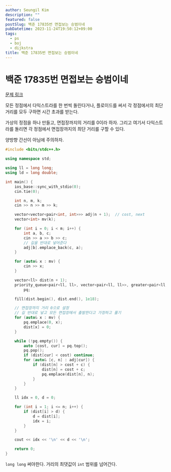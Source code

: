 ```yaml
---
author: Seungil Kim
description: ""
featured: false
postSlug: 백준 17835번 면접보는 승범이네
pubDatetime: 2023-11-24T19:50:12+09:00
tags:
  - ps
  - boj
  - dijkstra
title: 백준 17835번 면접보는 승범이네
---
```

# 백준 17835번 면접보는 승범이네

[문제 링크](https://www.acmicpc.net/problem/17835)

모든 정점에서 다익스트라를 한 번씩 돌린다거나, 플로이드를 써서 각 정점에서의 최단 거리를 모두 구하면 시간 초과를 받는다.

가상의 정점을 하나 만들고, 면접장까지의 거리를 0이라 하자. 그리고 여기서 다익스트라를 돌리면 각 정점에서 면접장까지의 최단 거리를 구할 수 있다.

양방향 간선이 아님에 주의하자.

```cpp
#include <bits/stdc++.h>

using namespace std;

using ll = long long;
using ld = long double;

int main() {
    ios_base::sync_with_stdio(0);
    cin.tie(0);

    int n, m, k;
    cin >> n >> m >> k;

    vector<vector<pair<int, int>>> adj(n + 1);  // cost, next
    vector<int> mv(k);

    for (int i = 0; i < m; i++) {
        int a, b, c;
        cin >> a >> b >> c;
        // 길을 반대로 넣어준다
        adj[b].emplace_back(c, a);
    }

    for (auto& x : mv) {
        cin >> x;
    }

    vector<ll> dist(n + 1);
    priority_queue<pair<ll, ll>, vector<pair<ll, ll>>, greater<pair<ll, ll>>>
        pq;

    fill(dist.begin(), dist.end(), 1e18);

    // 면접장까지 거리 0으로 설정
    // 길 반대로 넣고 모든 면접장에서 출발한다고 가정하고 풀기
    for (auto& x : mv) {
        pq.emplace(0, x);
        dist[x] = 0;
    }

    while (!pq.empty()) {
        auto [cost, cur] = pq.top();
        pq.pop();
        if (dist[cur] < cost) continue;
        for (auto& [c, n] : adj[cur]) {
            if (dist[n] > cost + c) {
                dist[n] = cost + c;
                pq.emplace(dist[n], n);
            }
        }
    }

    ll idx = 0, d = 0;

    for (int i = 1; i <= n; i++) {
        if (dist[i] > d) {
            d = dist[i];
            idx = i;
        }
    }

    cout << idx << '\n' << d << '\n';

    return 0;
}
```

`long long` 써야한다. 거리의 최댓값이 `int` 범위를 넘어간다.
